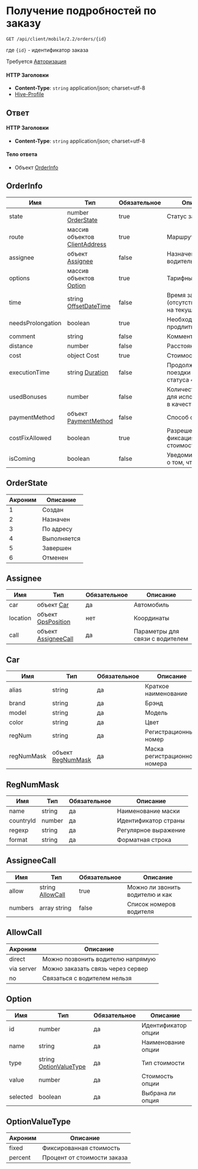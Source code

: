 # Получение подробностей по заказу

`GET /api/client/mobile/2.2/orders/{id}`

где `{id}` - идентификатор заказа

Требуется [Авторизация](hmac.md)
#### HTTP Заголовки
* **Content-Type**: `string` application/json; charset=utf-8
* [Hive-Profile](http_headers.md)


## Ответ

#### HTTP Заголовки
* **Content-Type**: `string` application/json; charset=utf-8

#### Тело ответа
* Объект [OrderInfo](#OrderInfo-fields)

<a name="OrderInfo-fields"></a>
## OrderInfo

Имя | Тип | Обязательное | Описание
--- | --- | --- | ---
state | number [OrderState](#OrderState-enum) | true | Статус заказа
route | массив объектов [ClientAddress](objects.md#ClientAddress-fields) | true | Маршрут заказа
assignee | объект [Assignee](#Assignee-fields) | false | Назначенный водитель
options | массив объектов [Option](#Option-fields) | true | Тарифные опции
time | string [OffsetDateTime](objects.md#OffsetDateTime-item) | false | Время заказа (отсутствует, если на текущее)
needsProlongation | boolean | true | Необходимо продлить заказ
comment | string | false | Комментарий
distance | number | false | Расстояние
cost | object Cost | true | Стоимость
executionTime | string [Duration](objects.md#OffsetDateTime-item) | false | Продолжительность поездки (только для статуса 4)
usedBonuses | number | false | Количество бонусов для использования в качестве оплаты
paymentMethod | объект [PaymentMethod](objects.md#PaymentMethod-fields) | false | Способ оплаты
costFixAllowed | boolean | true | Разрешена ли фиксация стоимости заказа
isComing | boolean | false | Уведомил ли клиент о том, что выходит


<a name="OrderState-enum"></a>
## OrderState
Акроним | Описание
--- | ---
1 | Создан
2 | Назначен
3 | По адресу
4 | Выполняется
5 | Завершен
6 | Отменен


<a name="Assignee-fields"></a>
## Assignee

Имя | Тип | Обязательное | Описание
--- | --- | --- | ---
car | объект [Car](#Car-fields) | да | Автомобиль
location | объект [GpsPosition](objects.md#GpsPosition-fields) | нет | Координаты
call | объект [AssigneeCall](#AssigneeCall-fields) | да | Параметры для связи с водителем


<a name="Car-fields"></a>
## Car
Имя | Тип | Обязательное | Описание
--- | --- | --- | ---
alias | string | да | Краткое наименование
brand | string | да | Брэнд
model | string | да | Модель
color | string | да | Цвет
regNum | string | да | Регистрационный номер
regNumMask | объект [RegNumMask](#RegNumMask-fields) | да | Маска регистрационного номера


<a name="RegNumMask-fields"></a>
## RegNumMask
Имя | Тип | Обязательное | Описание
--- | --- | --- | ---
name | string | да | Наименование маски
countryId | number | да | Идентификатор страны
regexp | string | да | Регулярное выражение
format | string | да | Форматная строка


<a name="AssigneeCall-fields"></a>
## AssigneeCall
Имя | Тип | Обязательное | Описание
--- | --- | --- | ---
allow | string [AllowCall](#AllowCall-enum) | true | Можно ли звонить водителю и как
numbers | array string | false | Список номеров водителя



<a name="AllowCall-enum"></a>
## AllowCall
Акроним | Описание
--- | ---
direct | Можно позвонить водителю напрямую
via server | Можно заказать связь через сервер
no | Связаться с водителем нельзя



<a name="Option-fields"></a>
## Option
Имя | Тип | Обязательное | Описание
--- | --- | --- | ---
id | number | да | Идентификатор опции
name | string | да | Наименование опции
type | string [OptionValueType](#OptionValueType-enum) | да | Тип стоимости
value | number | да | Стоимость опции
selected | boolean | да | Выбрана ли опция



<a name="OptionValueType-enum"></a>
## OptionValueType
Акроним | Описание
--- | ---
fixed | Фиксированная стоимость
percent | Процент от стоимости заказа

